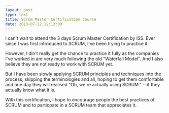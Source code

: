 ```yaml
---
layout: post
type: text
title: Scrum Master Certification Course
date: 2013-07-12 12:13:00
---
```


I can't wait to attend the 3 days Scrum Master Certification by ISS. Ever since I was first introduced to SCRUM, I've been trying to practice it. 

However, I din't really get the chance to practice it fully as the companies I've worked in are very much following the old "Waterfall Model". And I also believe they are not ready to work with SCRUM yet.

But I have been slowly applying SCRUM principles and techniques into the process, skipping the terminologies and all, hoping to get them comfortable and one day they will realised "Oh, we're actually using SCRUM." --if they actually know what it is.

With this certification, I hope to encourage people the best practices of SCRUM and to particpate in a SCRUM team that appreciates it.
